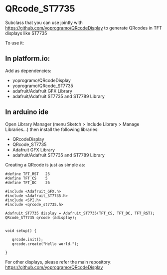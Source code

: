 # QRcode_ST7735

Subclass that you can use jointly with https://github.com/yoprogramo/QRcodeDisplay to generate QRcodes in TFT displays like ST7735

To use it:

## In platform.io: 

Add as dependencies:

 * yoprogramo/QRcodeDisplay
 * yoprogramo/QRcode_ST7735
 * adafruit/Adafruit GFX Library
 * adafruit/Adafruit ST7735 and ST7789 Library

 ## In arduino ide 
 
 Open Library Manager (menu Sketch > Include Library > Manage Libraries…) then install the following libraries:

 * QRcodeDisplay
 * QRcode_ST7735
 * Adafruit GFX Library
 * adafruit/Adafruit ST7735 and ST7789 Library

 Creating a QRcode is just as simple as:

 ```
#define TFT_RST   25    
#define TFT_CS    5     
#define TFT_DC    26    

#include <Adafruit_GFX.h>      
#include <Adafruit_ST7735.h>   
#include <SPI.h>
#include <qrcode_st7735.h>

Adafruit_ST7735 display = Adafruit_ST7735(TFT_CS, TFT_DC, TFT_RST);
QRcode_ST7735 qrcode (&display);


void setup() {

    qrcode.init();
    qrcode.create("Hello world.");

}

 ```

 For other displays, please refer the main repository: https://github.com/yoprogramo/QRcodeDisplay
